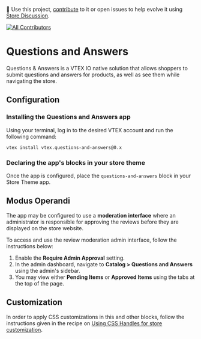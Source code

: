 📢 Use this project, [contribute](https://github.com/vtex-apps/questions-and-answers) to it or open issues to help evolve it using [Store Discussion](https://github.com/vtex-apps/store-discussion).

<!-- ALL-CONTRIBUTORS-BADGE:START - Do not remove or modify this section -->

[![All Contributors](https://img.shields.io/badge/all_contributors-2-orange.svg?style=flat-square)](#contributors-)

<!-- ALL-CONTRIBUTORS-BADGE:END -->

# Questions and Answers

Questions & Answers is a VTEX IO native solution that allows shoppers to submit questions and answers for products, as well as see them while navigating the store.


## Configuration

### Installing the Questions and Answers app

Using your terminal, log in to the desired VTEX account and run the following command:

`vtex install vtex.questions-and-answers@0.x`

### Declaring the app's blocks in your store theme

Once the app is configured, place the `questions-and-answers` block in your Store Theme app.

## Modus Operandi

The app may be configured to use a **moderation interface** where an administrator is responsible for approving the reviews before they are displayed on the store website.

To access and use the review moderation admin interface, follow the instructions below:

1. Enable the **Require Admin Approval** setting.
2. In the admin dashboard, navigate to **Catalog > Questions and Answers** using the admin's sidebar.
3. You may view either **Pending Items** or **Approved Items** using the tabs at the top of the page.

## Customization

In order to apply CSS customizations in this and other blocks, follow the instructions given in the recipe on [Using CSS Handles for store customization](https://vtex.io/docs/recipes/style/using-css-handles-for-store-customization).

